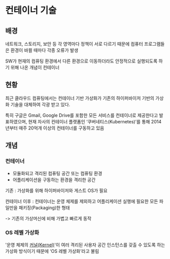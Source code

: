 # 컨테이너 기술

## 배경
네트워크, 스토리지, 보안 등 각 영역마다 정책이 서로 다르기 때문에 컴퓨터 프로그램들은 환경이 바뀔 때마다 각종 오류가 발생

SW가 현재의 컴퓨팅 환경에서 다른 환경으로 이동하더라도 안정적으로 실행되도록 하기 위해 나온 개념이 컨테이너

## 현황
최근 클라우드 컴퓨팅에서는 컨테이너 기반 가상화가 기존의 하이퍼바이저 기반의 가상화 기술을 대체하여 각광 받고 있다.

특히 구글은 Gmail, Google Drive를 포함한 모든 서비스를 컨테이너로 제공한다고 발표하였으며, 현재 자사의 컨테이너 플랫폼인 ‘쿠버네티스(Kubernetes)’를 통해 2014년부터 매주 20억개 이상의 컨테이너를 구동하고 있음

## 개념

### 컨테이너
- 모듈화되고 격리된 컴퓨팅 공간 또는 컴퓨팅 환경
- 어플리케이션을 구동하는 환경을 격리한 공간

기존 : 가상화를 위해 하이퍼바이저와 게스트 OS가 필요

컨테이너 이후 : 컨테이너는 운영 체제를 제외하고 어플리케이션 실행에 필요한 모든 파일만을 패키징(Packaging)한 형태

-> 기존의 가상머신에 비해 가볍고 빠르게 동작

### OS 레벨 가상화
'운영 체제의 [커널(Kernel)](Kernel.md)'이 여러 격리된 사용자 공간 인스턴스를 갖출 수 있도록 하는 가상화 방식이기 때문에 ‘OS 레벨 가상화’라고 불림